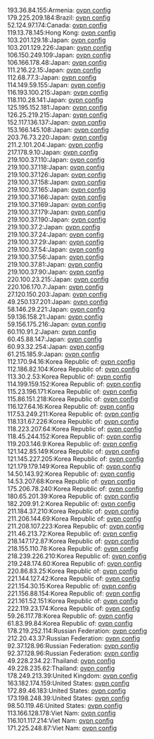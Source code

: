 193.36.84.155:Armenia: [ovpn config](vpn/193_36_84_155.ovpn)  
179.225.209.184:Brazil: [ovpn config](vpn/179_225_209_184.ovpn)  
52.124.97.174:Canada: [ovpn config](vpn/52_124_97_174.ovpn)  
119.13.78.145:Hong Kong: [ovpn config](vpn/119_13_78_145.ovpn)  
103.201.129.18:Japan: [ovpn config](vpn/103_201_129_18.ovpn)  
103.201.129.226:Japan: [ovpn config](vpn/103_201_129_226.ovpn)  
106.150.249.109:Japan: [ovpn config](vpn/106_150_249_109.ovpn)  
106.166.178.48:Japan: [ovpn config](vpn/106_166_178_48.ovpn)  
111.216.22.15:Japan: [ovpn config](vpn/111_216_22_15.ovpn)  
112.68.77.3:Japan: [ovpn config](vpn/112_68_77_3.ovpn)  
114.149.59.155:Japan: [ovpn config](vpn/114_149_59_155.ovpn)  
116.193.100.215:Japan: [ovpn config](vpn/116_193_100_215.ovpn)  
118.110.28.141:Japan: [ovpn config](vpn/118_110_28_141.ovpn)  
125.195.152.181:Japan: [ovpn config](vpn/125_195_152_181.ovpn)  
126.25.219.215:Japan: [ovpn config](vpn/126_25_219_215.ovpn)  
152.117.136.137:Japan: [ovpn config](vpn/152_117_136_137.ovpn)  
153.166.145.108:Japan: [ovpn config](vpn/153_166_145_108.ovpn)  
203.76.73.220:Japan: [ovpn config](vpn/203_76_73_220.ovpn)  
211.2.101.204:Japan: [ovpn config](vpn/211_2_101_204.ovpn)  
217.178.9.10:Japan: [ovpn config](vpn/217_178_9_10.ovpn)  
219.100.37.110:Japan: [ovpn config](vpn/219_100_37_110.ovpn)  
219.100.37.118:Japan: [ovpn config](vpn/219_100_37_118.ovpn)  
219.100.37.126:Japan: [ovpn config](vpn/219_100_37_126.ovpn)  
219.100.37.158:Japan: [ovpn config](vpn/219_100_37_158.ovpn)  
219.100.37.165:Japan: [ovpn config](vpn/219_100_37_165.ovpn)  
219.100.37.166:Japan: [ovpn config](vpn/219_100_37_166.ovpn)  
219.100.37.169:Japan: [ovpn config](vpn/219_100_37_169.ovpn)  
219.100.37.179:Japan: [ovpn config](vpn/219_100_37_179.ovpn)  
219.100.37.190:Japan: [ovpn config](vpn/219_100_37_190.ovpn)  
219.100.37.2:Japan: [ovpn config](vpn/219_100_37_2.ovpn)  
219.100.37.24:Japan: [ovpn config](vpn/219_100_37_24.ovpn)  
219.100.37.29:Japan: [ovpn config](vpn/219_100_37_29.ovpn)  
219.100.37.54:Japan: [ovpn config](vpn/219_100_37_54.ovpn)  
219.100.37.56:Japan: [ovpn config](vpn/219_100_37_56.ovpn)  
219.100.37.81:Japan: [ovpn config](vpn/219_100_37_81.ovpn)  
219.100.37.90:Japan: [ovpn config](vpn/219_100_37_90.ovpn)  
220.100.23.215:Japan: [ovpn config](vpn/220_100_23_215.ovpn)  
220.106.170.7:Japan: [ovpn config](vpn/220_106_170_7.ovpn)  
27.120.150.203:Japan: [ovpn config](vpn/27_120_150_203.ovpn)  
49.250.137.201:Japan: [ovpn config](vpn/49_250_137_201.ovpn)  
58.146.29.221:Japan: [ovpn config](vpn/58_146_29_221.ovpn)  
59.136.158.21:Japan: [ovpn config](vpn/59_136_158_21.ovpn)  
59.156.175.216:Japan: [ovpn config](vpn/59_156_175_216.ovpn)  
60.110.91.2:Japan: [ovpn config](vpn/60_110_91_2.ovpn)  
60.45.88.147:Japan: [ovpn config](vpn/60_45_88_147.ovpn)  
60.93.32.254:Japan: [ovpn config](vpn/60_93_32_254.ovpn)  
61.215.185.9:Japan: [ovpn config](vpn/61_215_185_9.ovpn)  
112.170.94.16:Korea Republic of: [ovpn config](vpn/112_170_94_16.ovpn)  
112.186.82.104:Korea Republic of: [ovpn config](vpn/112_186_82_104.ovpn)  
113.30.2.53:Korea Republic of: [ovpn config](vpn/113_30_2_53.ovpn)  
114.199.159.152:Korea Republic of: [ovpn config](vpn/114_199_159_152.ovpn)  
115.23.196.171:Korea Republic of: [ovpn config](vpn/115_23_196_171.ovpn)  
115.86.151.218:Korea Republic of: [ovpn config](vpn/115_86_151_218.ovpn)  
116.127.64.16:Korea Republic of: [ovpn config](vpn/116_127_64_16.ovpn)  
117.53.249.211:Korea Republic of: [ovpn config](vpn/117_53_249_211.ovpn)  
118.131.67.226:Korea Republic of: [ovpn config](vpn/118_131_67_226.ovpn)  
118.223.207.64:Korea Republic of: [ovpn config](vpn/118_223_207_64.ovpn)  
118.45.244.152:Korea Republic of: [ovpn config](vpn/118_45_244_152.ovpn)  
119.203.146.9:Korea Republic of: [ovpn config](vpn/119_203_146_9.ovpn)  
121.142.85.149:Korea Republic of: [ovpn config](vpn/121_142_85_149.ovpn)  
121.145.227.205:Korea Republic of: [ovpn config](vpn/121_145_227_205.ovpn)  
121.179.179.149:Korea Republic of: [ovpn config](vpn/121_179_179_149.ovpn)  
14.50.143.92:Korea Republic of: [ovpn config](vpn/14_50_143_92.ovpn)  
14.53.207.68:Korea Republic of: [ovpn config](vpn/14_53_207_68.ovpn)  
175.206.78.240:Korea Republic of: [ovpn config](vpn/175_206_78_240.ovpn)  
180.65.201.39:Korea Republic of: [ovpn config](vpn/180_65_201_39.ovpn)  
182.209.91.2:Korea Republic of: [ovpn config](vpn/182_209_91_2.ovpn)  
211.184.37.210:Korea Republic of: [ovpn config](vpn/211_184_37_210.ovpn)  
211.206.144.69:Korea Republic of: [ovpn config](vpn/211_206_144_69.ovpn)  
211.208.107.223:Korea Republic of: [ovpn config](vpn/211_208_107_223.ovpn)  
211.46.213.72:Korea Republic of: [ovpn config](vpn/211_46_213_72.ovpn)  
218.147.172.87:Korea Republic of: [ovpn config](vpn/218_147_172_87.ovpn)  
218.155.110.78:Korea Republic of: [ovpn config](vpn/218_155_110_78.ovpn)  
218.239.226.210:Korea Republic of: [ovpn config](vpn/218_239_226_210.ovpn)  
219.248.174.60:Korea Republic of: [ovpn config](vpn/219_248_174_60.ovpn)  
220.86.83.25:Korea Republic of: [ovpn config](vpn/220_86_83_25.ovpn)  
221.144.127.42:Korea Republic of: [ovpn config](vpn/221_144_127_42.ovpn)  
221.154.30.15:Korea Republic of: [ovpn config](vpn/221_154_30_15.ovpn)  
221.156.88.154:Korea Republic of: [ovpn config](vpn/221_156_88_154.ovpn)  
221.161.52.151:Korea Republic of: [ovpn config](vpn/221_161_52_151.ovpn)  
222.119.23.174:Korea Republic of: [ovpn config](vpn/222_119_23_174.ovpn)  
59.26.117.78:Korea Republic of: [ovpn config](vpn/59_26_117_78.ovpn)  
61.83.99.84:Korea Republic of: [ovpn config](vpn/61_83_99_84.ovpn)  
178.219.252.114:Russian Federation: [ovpn config](vpn/178_219_252_114.ovpn)  
212.20.43.37:Russian Federation: [ovpn config](vpn/212_20_43_37.ovpn)  
92.37.128.96:Russian Federation: [ovpn config](vpn/92_37_128_96.ovpn)  
92.37.128.96:Russian Federation: [ovpn config](vpn/92_37_128_96.ovpn)  
49.228.234.22:Thailand: [ovpn config](vpn/49_228_234_22.ovpn)  
49.228.235.62:Thailand: [ovpn config](vpn/49_228_235_62.ovpn)  
178.249.213.39:United Kingdom: [ovpn config](vpn/178_249_213_39.ovpn)  
163.182.174.159:United States: [ovpn config](vpn/163_182_174_159.ovpn)  
172.89.46.183:United States: [ovpn config](vpn/172_89_46_183.ovpn)  
173.198.248.39:United States: [ovpn config](vpn/173_198_248_39.ovpn)  
98.50.119.46:United States: [ovpn config](vpn/98_50_119_46.ovpn)  
113.166.128.178:Viet Nam: [ovpn config](vpn/113_166_128_178.ovpn)  
116.101.117.214:Viet Nam: [ovpn config](vpn/116_101_117_214.ovpn)  
171.225.248.87:Viet Nam: [ovpn config](vpn/171_225_248_87.ovpn)  
